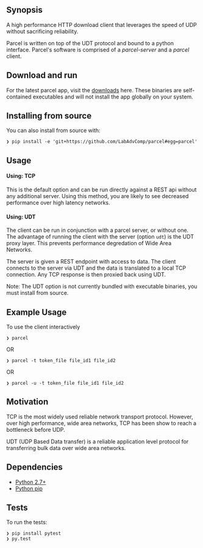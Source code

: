 ## Synopsis

A high performance HTTP download client that leverages the speed of UDP without sacrificing reliability.

Parcel is written on top of the UDT protocol and bound to a python interface.  Parcel's software is comprised of a *parcel-server* and a *parcel* client.

## Download and run

For the latest parcel app, visit the [downloads](https://github.com/LabAdvComp/parcel/releases) here.  These binaries are self-contained executables and will not install the app globally on your system.

## Installing from source

You can also install from source with:
```
❯ pip install -e 'git+https://github.com/LabAdvComp/parcel#egg=parcel'
```

## Usage

#### Using: TCP

This is the default option and can be run directly against a REST api without any additional server. Using this method, you are likely to see decreased performance over high latency networks.

#### Using: UDT

The client can be run in conjunction with a parcel server, or without one.  The advantage of running the client with the server (option `udt`) is the UDT proxy layer.  This prevents performance degredation of Wide Area Networks.

The server is given a REST endpoint with access to data.  The client connects to the server via UDT and the data is translated to a local TCP connection. Any TCP response is then proxied back using UDT.

Note: The UDT option is not currently bundled with executable binaries, you must install from source.

## Example Usage
To use the client interactively
```
❯ parcel
```
OR
```
❯ parcel -t token_file file_id1 file_id2
```
OR
```
❯ parcel -u -t token_file file_id1 file_id2
```

## Motivation

TCP is the most widely used reliable network transport protocol. However, over high performance, wide area networks, TCP has been show to reach a bottleneck before UDP.

UDT (UDP Based Data transfer) is a reliable application level protocol for transferring bulk data over wide area networks.

## Dependencies

- [Python 2.7+](http://python.org/)
- [Python pip](https://pypi.python.org/pypi/pip)

## Tests

To run the tests:

```
❯ pip install pytest
❯ py.test
```
